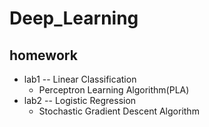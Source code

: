 # Deep_Learning
## homework
* lab1 -- Linear Classification
    * Perceptron Learning Algorithm(PLA)
* lab2 -- Logistic Regression 
    * Stochastic Gradient Descent Algorithm